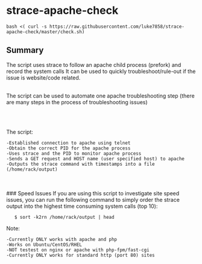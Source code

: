 # strace-apache-check

```
bash <( curl -s https://raw.githubusercontent.com/luke7858/strace-apache-check/master/check.sh)
```

## Summary
The script uses strace to follow an apache child process (prefork) and record the system calls
It can be used to quickly troubleshoot/rule-out if the issue is website/code related.
<br />
<br/>

The script can be used to automate one apache troubleshooting step (there are many steps in the process of troubleshooting issues)

<br />

<br />

The script:

    -Established connection to apache using telnet
    -Obtain the correct PID for the apache process
    -Uses strace and the PID to monitor apache process
    -Sends a GET request and HOST name (user specified host) to apache
    -Outputs the strace command with timestamps into a file (/home/rack/output)

<br />

<br />
### Speed Issues
If you are using this script to investigate site speed issues, you can run the following command to simply order the strace output into the highest time consuming system calls (top 10):


       $ sort -k2rn /home/rack/output | head
       

Note:  

    -Currently ONLY works with apache and php
    -Works on Ubuntu/CentOS/RHEL
    -NOT testest on nginx or apache with php-fpm/fast-cgi
    -Currently ONLY works for standard http (port 80) sites

